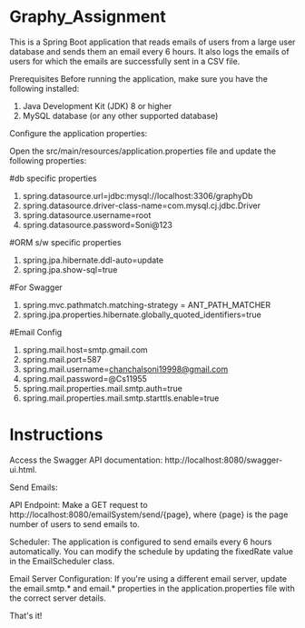 # Graphy_Assignment
This is a Spring Boot application that reads emails of users from a large user database and sends them an email every 6 hours. It also logs the emails of users for which the emails are successfully sent in a CSV file.

Prerequisites
Before running the application, make sure you have the following installed:

1. Java Development Kit (JDK) 8 or higher
2. MySQL database (or any other supported database)

Configure the application properties:

Open the src/main/resources/application.properties file and update the following properties:

 #db specific properties
1. spring.datasource.url=jdbc:mysql://localhost:3306/graphyDb
2. spring.datasource.driver-class-name=com.mysql.cj.jdbc.Driver
3. spring.datasource.username=root
4. spring.datasource.password=Soni@123

 #ORM s/w specific properties
1. spring.jpa.hibernate.ddl-auto=update
2. spring.jpa.show-sql=true

 #For Swagger
1. spring.mvc.pathmatch.matching-strategy = ANT_PATH_MATCHER
2. spring.jpa.properties.hibernate.globally_quoted_identifiers=true


 #Email Config
1. spring.mail.host=smtp.gmail.com
2. spring.mail.port=587
3. spring.mail.username=chanchalsoni19998@gmail.com
4. spring.mail.password=@Cs11955
5. spring.mail.properties.mail.smtp.auth=true
6. spring.mail.properties.mail.smtp.starttls.enable=true

# Instructions
Access the Swagger API documentation: http://localhost:8080/swagger-ui.html.

Send Emails:

API Endpoint: Make a GET request to http://localhost:8080/emailSystem/send/{page}, where {page} is the page number of users to send emails to.

Scheduler: The application is configured to send emails every 6 hours automatically. You can modify the schedule by updating the fixedRate value in the EmailScheduler class.

Email Server Configuration: If you're using a different email server, update the email.smtp.* and email.* properties in the application.properties file with the correct server details.

That's it!






